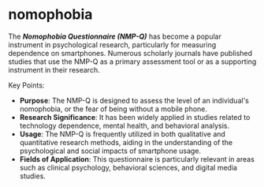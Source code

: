 # nomophobia

The **_Nomophobia Questionnaire (NMP-Q)_** has become a popular instrument in psychological research, particularly for measuring dependence on smartphones. Numerous scholarly journals have published studies that use the NMP-Q as a primary assessment tool or as a supporting instrument in their research.

Key Points:

- **Purpose**: The NMP-Q is designed to assess the level of an individual's nomophobia, or the fear of being without a mobile phone.
- **Research Significance**: It has been widely applied in studies related to technology dependence, mental health, and behavioral analysis.
- **Usage**: The NMP-Q is frequently utilized in both qualitative and quantitative research methods, aiding in the understanding of the psychological and social impacts of smartphone usage.
- **Fields of Application**: This questionnaire is particularly relevant in areas such as clinical psychology, behavioral sciences, and digital media studies.
